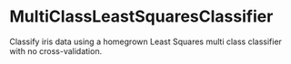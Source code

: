 # MultiClassLeastSquaresClassifier
Classify iris data using a homegrown Least Squares multi class classifier with no cross-validation.
